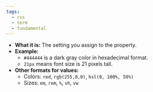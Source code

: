 ```yaml
---
tags:
  - css
  - term
  - fundamental
---
```


- **What it is:** The setting you assign to the property.
- **Example:**
    - `#444444` is a dark gray color in hexadecimal format.
    - `21px` means font size is 21 pixels tall.
- **Other formats for values:**
    - Colors: `red`, `rgb(255,0,0)`, `hsl(0, 100%, 50%)`
    - Sizes: `em`, `rem`, `%`, `vh`, `vw`